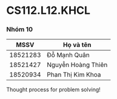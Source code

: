 # CS112.L12.KHCL
### Nhóm 10
MSSV | Họ và tên
-------- | -------------------
18521283 | Đỗ Mạnh Quân
18521427 | Nguyễn Hoàng Thiên
18520934 | Phan Thị Kim Khoa

Thought process for problem solving!
